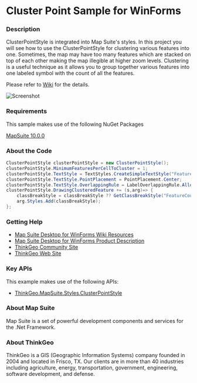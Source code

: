 # Cluster Point Sample for WinForms

### Description

ClusterPointStyle is integrated into Map Suite's styles. In this project you will see how to use the ClusterPointStyle for clustering various features into one. Sometimes, the map may have too many features which are stacked on top of each other making the map illegible at higher zoom levels. Clustering is a useful technique as it allows you to group together various features into one labeled symbol with the count of all the features. 

Please refer to [Wiki](http://wiki.thinkgeo.com/wiki/map_suite_desktop_for_winforms) for the details.

![Screenshot](https://gitlab.com/thinkgeo/public/thinkgeo-desktop-maps/-/raw/support/v10/samples/winforms/ClusterPointSample/Screenshot.png)

### Requirements

This sample makes use of the following NuGet Packages

[MapSuite 10.0.0](https://www.nuget.org/packages?q=ThinkGeo)

### About the Code
```csharp
ClusterPointStyle clusterPointStyle = new ClusterPointStyle();
clusterPointStyle.MinimumFeaturesPerCellToCluster = 1;
clusterPointStyle.TextStyle = TextStyles.CreateSimpleTextStyle("FeatureCount", "Arail", 10, DrawingFontStyles.Regular, GeoColor.SimpleColors.Black);
clusterPointStyle.TextStyle.PointPlacement = PointPlacement.Center;
clusterPointStyle.TextStyle.OverlappingRule = LabelOverlappingRule.AllowOverlapping;
clusterPointStyle.DrawingClusteredFeature += (s,arg)=> {
    classBreakStyle = classBreakStyle ?? GetClassBreakStyle("FeatureCount");
    arg.Styles.Add(classBreakStyle);
};
```

### Getting Help

- [Map Suite Desktop for WinForms Wiki Resources](http://wiki.thinkgeo.com/wiki/map_suite_desktop_for_winforms)
- [Map Suite Desktop for WinForms Product Description](https://thinkgeo.com/ui-controls#desktop-platforms)
- [ThinkGeo Community Site](http://community.thinkgeo.com/)
- [ThinkGeo Web Site](http://www.thinkgeo.com)

### Key APIs

This example makes use of the following APIs:

- [ThinkGeo.MapSuite.Styles.ClusterPointStyle](http://wiki.thinkgeo.com/wiki/api/ThinkGeo.MapSuite.Styles.ClusterPointStyle)

### About Map Suite

Map Suite is a set of powerful development components and services for the .Net Framework.

### About ThinkGeo

ThinkGeo is a GIS (Geographic Information Systems) company founded in 2004 and located in Frisco, TX. Our clients are in more than 40 industries including agriculture, energy, transportation, government, engineering, software development, and defense.

